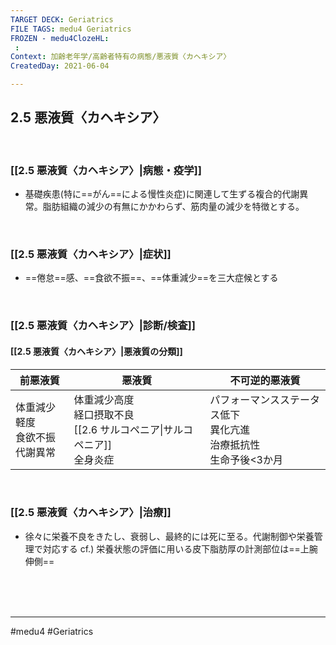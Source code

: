 ```yaml
---
TARGET DECK: Geriatrics
FILE TAGS: medu4 Geriatrics
FROZEN - medu4ClozeHL:
 : 
Context: 加齢老年学/高齢者特有の病態/悪液質〈カヘキシア〉
CreatedDay: 2021-06-04

---
```


## 2.5 悪液質〈カヘキシア〉

<br>

### [[2.5 悪液質〈カヘキシア〉|病態・疫学]]
* 基礎疾患(特に==がん==による慢性炎症)に関連して生ずる複合的代謝異常。脂肪組織の減少の有無にかかわらず、筋肉量の減少を特徴とする。
<!--ID: 1623210715065-->


<br>

### [[2.5 悪液質〈カヘキシア〉|症状]]
* ==倦怠==感、==食欲不振==、==体重減少==を三大症候とする
<!--ID: 1623210715070-->





<br>

### [[2.5 悪液質〈カヘキシア〉|診断/検査]]
#### [[2.5 悪液質〈カヘキシア〉|悪液質の分類]]
|前悪液質|悪液質|不可逆的悪液質|
|---|---|---|
|体重減少軽度<br>食欲不振<br>代謝異常|体重減少高度<br>経口摂取不良<br>[[2.6 サルコペニア\|サルコペニア]]<br>全身炎症|パフォーマンスステータス低下<br>異化亢進<br>治療抵抗性<br>生命予後\<3か月|
<br>

### [[2.5 悪液質〈カヘキシア〉|治療]]
* 徐々に栄養不良をきたし、衰弱し、最終的には死に至る。代謝制御や栄養管理で対応する
cf.) 栄養状態の評価に用いる皮下脂肪厚の計測部位は==上腕伸側==
<!--ID: 1659421727405-->



<br><br><br>

---
#medu4 #Geriatrics
